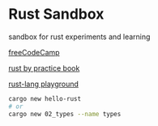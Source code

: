 # Rust Sandbox

sandbox for rust experiments and learning

[freeCodeCamp](https://www.youtube.com/watch?v=BpPEoZW5IiY)

[rust by practice book](https://practice.course.rs/why-exercise.html)

[rust-lang playground](https://play.rust-lang.org/)

```sh
cargo new hello-rust
# or
cargo new 02_types --name types
```

